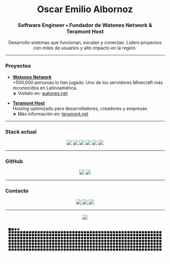 <h1 align="center">Oscar Emilio Albornoz</h1>
<h3 align="center">Software Engineer • Fundador de Watones Network & Teramont Host</h3>

<p align="center">
  Desarrollo sistemas que funcionan, escalan y conectan.  
  Lidero proyectos con miles de usuarios y alto impacto en la región.
</p>

---

### Proyectos

- [**Watones Network**](https://watones.net)  
  +500,000 personas lo han jugado. Uno de los servidores Minecraft más reconocidos en Latinoamérica.  
  ➤ Visítalo en: [watones.net](https://watones.net)

- [**Teramont Host**](https://teramont.net)  
  Hosting optimizado para desarrolladores, creadores y empresas.  
  ➤ Más información en: [teramont.net](https://teramont.net)

---

### Stack actual

<p align="center">
  <img src="https://cdn.jsdelivr.net/gh/devicons/devicon/icons/java/java-original.svg" height="32" />
  <img src="https://cdn.jsdelivr.net/gh/devicons/devicon/icons/csharp/csharp-original.svg" height="32" />
  <img src="https://cdn.jsdelivr.net/gh/devicons/devicon/icons/javascript/javascript-original.svg" height="32" />
  <img src="https://cdn.jsdelivr.net/gh/devicons/devicon/icons/python/python-original.svg" height="32" />
  <img src="https://cdn.jsdelivr.net/gh/devicons/devicon/icons/mysql/mysql-original.svg" height="32" />
  <img src="https://cdn.jsdelivr.net/gh/devicons/devicon/icons/nodejs/nodejs-original.svg" height="32" />
</p>

---

### GitHub

<p align="center">
  <img src="https://github-readme-stats.vercel.app/api?username=osccarJR&show_icons=true&theme=tokyonight&hide_border=true" height="150" />
  <img src="https://github-readme-stats.vercel.app/api/top-langs/?username=osccarJR&layout=compact&theme=tokyonight&hide_border=true" height="150" />
</p>

---

### Contacto

<p align="center">
  <a href="https://www.instagram.com/emilioo.albornozz" target="_blank">
    <img src="https://img.shields.io/badge/Instagram-%23E4405F?style=for-the-badge&logo=instagram&logoColor=white" />
  </a>
  <a href="https://discord.com/users/osccar" target="_blank">
    <img src="https://img.shields.io/badge/Discord-%237289DA?style=for-the-badge&logo=discord&logoColor=white" />
  </a>
  <a href="https://linkedin.com/in/emilio-albornoz-a38ba0246/" target="_blank">
    <img src="https://img.shields.io/badge/LinkedIn-%230077B5?style=for-the-badge&logo=linkedin&logoColor=white" />
  </a>
</p>

---

<p align="center">
  <img src="https://github-readme-streak-stats.herokuapp.com/?user=osccarJR&theme=tokyonight&hide_border=true" />
</p>

<p align="center">
  <img src="https://raw.githubusercontent.com/osccarJR/osccarJR/output/snake.svg" alt="Snake animation" />
</p>
